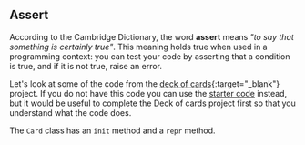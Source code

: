## Assert

According to the Cambridge Dictionary, the word **assert** means _"to say that something is certainly true"_. This meaning holds true when used in a programming context: you can test your code by asserting that a condition is true, and if it is not true, raise an error.

Let's look at some of the code from the [deck of cards](https://projects.raspberrypi.org/en/projects/deck-of-cards){:target="_blank"} project. If you do not have this code you can use the [starter code](resources/card.py) instead, but it would be useful to complete the Deck of cards project first so that you understand what the code does.

The `Card` class has an `init` method and a `repr` method.
